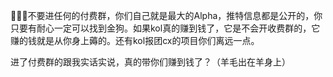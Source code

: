 🙅🏻‍♀️不要进任何的付费群，你们自己就是最大的Alpha，推特信息都是公开的，你只要有耐心一定可以找到金狗。如果kol真的赚到钱了，它是不会开收费群的，它赚的钱就是从你身上薅的。还有kol报团cx的项目你们离远一点。

进了付费群的跟我实话实说，真的带你们赚到钱了？（羊毛出在羊身上）